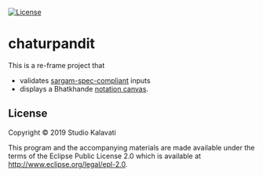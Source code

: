 [![License](https://img.shields.io/badge/License-Apache%202.0-blue.svg)](https://opensource.org/licenses/Apache-2.0)

# chaturpandit 

This is a re-frame project that 

- validates [sargam-spec-compliant](https://github.com/Studio-kalavati/sargam-spec) inputs 
- displays a Bhatkhande [notation canvas](https://github.com/Studio-kalavati/bhatkhande-notation).


## License

Copyright © 2019 Studio Kalavati

This program and the accompanying materials are made available under the
terms of the Eclipse Public License 2.0 which is available at
http://www.eclipse.org/legal/epl-2.0.
